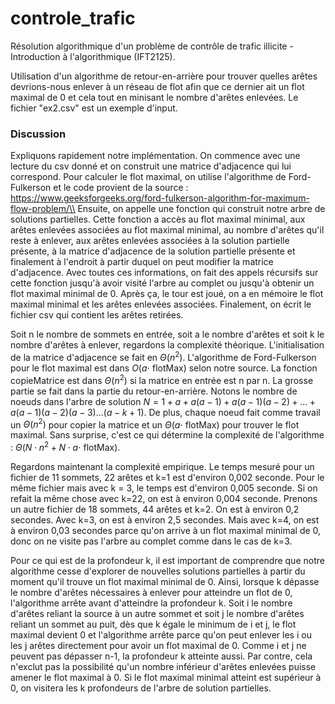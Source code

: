 # controle_trafic
Résolution algorithmique d'un problème de contrôle de trafic illicite - Introduction à l'algorithmique (IFT2125).

Utilisation d'un algorithme de retour-en-arrière pour trouver quelles arêtes devrions-nous enlever à un réseau de flot afin que ce dernier ait un flot maximal de 0 et cela tout en minisant le nombre d'arêtes enlevées. Le fichier "ex2.csv" est un exemple d'input.

### Discussion

Expliquons rapidement notre implémentation. On commence avec une lecture du csv donné et on construit une matrice d'adjacence qui lui correspond. Pour calculer le flot maximal, on utilise l'algorithme de Ford-Fulkerson et le code provient de la source : https://www.geeksforgeeks.org/ford-fulkerson-algorithm-for-maximum-flow-problem/\\
Ensuite, on appelle une fonction qui construit notre arbre de solutions partielles. Cette fonction a accès au flot maximal minimal, aux arêtes enlevées associées au flot maximal minimal, au nombre d'arêtes qu'il reste à enlever, aux arêtes enlevées associées à la solution partielle présente, à la matrice d'adjacence de la solution partielle présente et finalement à l'endroit à partir duquel on peut modifier la matrice d'adjacence. Avec toutes ces informations, on fait des appels récursifs sur cette fonction jusqu'à avoir visité l'arbre au complet ou jusqu'à obtenir un flot maximal minimal de 0. Après ça, le tour est joué, on a en mémoire le flot maximal minimal et les arêtes enlevées associées. Finalement, on écrit le fichier csv qui contient les arêtes retirées.

Soit n le nombre de sommets en entrée, soit a le nombre d'arêtes et soit k le nombre d'arêtes à enlever, regardons la complexité théorique. L'initialisation de la matrice d'adjacence se fait en $\Theta(n^2)$. L'algorithme de Ford-Fulkerson pour le flot maximal est dans $O(a \cdot$ flotMax$)$ selon notre source. La fonction copieMatrice est dans $\Theta(n^2)$ si la matrice en entrée est n par n. La grosse partie se fait dans la partie du retour-en-arrière. Notons le nombre de noeuds dans l'arbre de solution $N = 1 + a + a(a-1) + a(a-1)(a-2) + ... + a(a-1)(a-2)(a-3)...(a-k+1)$. De plus, chaque noeud fait comme travail un $\Theta(n^2)$ pour copier la matrice et un $\Theta(a \cdot$ flotMax$)$ pour trouver le flot maximal. Sans surprise, c'est ce qui détermine la complexité de l'algorithme : $\Theta(N \cdot n^2 + N \cdot a \cdot$ flotMax$)$.

Regardons maintenant la complexité empirique. Le temps mesuré pour un fichier de 11 sommets, 22 arêtes et k=1 est d'environ 0,002 seconde. Pour le même fichier mais avec k = 3, le temps est d'environ 0,005 seconde. Si on refait la même chose avec k=22, on est à environ 0,004 seconde. Prenons un autre fichier de 18 sommets, 44 arêtes et k=2. On est à environ 0,2 secondes. Avec k=3, on est à environ 2,5 secondes. Mais avec k=4, on est à environ 0,03 secondes parce qu'on arrive à un flot maximal minimal de 0, donc on ne visite pas l'arbre au complet comme dans le cas de k=3.

Pour ce qui est de la profondeur k, il est important de comprendre que notre algorithme cesse d'explorer de nouvelles solutions partielles à partir du moment qu'il trouve un flot maximal minimal de 0. Ainsi, lorsque k dépasse le nombre d'arêtes nécessaires à enlever pour atteindre un flot de 0, l'algorithme arrête avant d'atteindre la profondeur k. Soit i le nombre d'arêtes reliant la source à un autre sommet et soit j le nombre d'arêtes reliant un sommet au puit, dès que k égale le minimum de i et j, le flot maximal devient 0 et l'algorithme arrête parce qu'on peut enlever les i ou les j arêtes directement pour avoir un flot maximal de 0. Comme i et j ne peuvent pas dépasser n-1, la profondeur k atteinte aussi. Par contre, cela n'exclut pas la possibilité qu'un nombre inférieur d'arêtes enlevées puisse amener le flot maximal à 0. Si le flot maximal minimal atteint est supérieur à 0, on visitera les k profondeurs de l'arbre de solution partielles.
